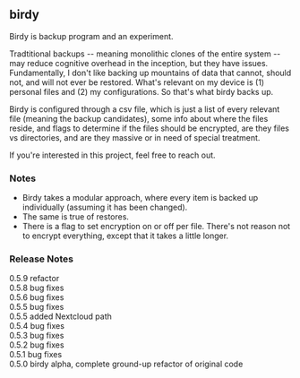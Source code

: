 ## birdy

Birdy is backup program and an experiment.

Tradtitional backups -- meaning monolithic clones of the entire system -- may reduce cognitive overhead in the inception, but they have issues. Fundamentally, I don't like backing up mountains of data that cannot, should not, and will not ever be restored. What's relevant on my device is (1) personal files and (2) my configurations. So that's what birdy backs up.

Birdy is configured through a csv file, which is just a list of every relevant file (meaning the backup candidates), some info about where the files reside, and flags to determine if the files should be encrypted, are they files vs directories, and are they massive or in need of special treatment.

If you're interested in this project, feel free to reach out.

### Notes
- Birdy takes a modular approach, where every item is backed up individually (assuming it has been changed).
- The same is true of restores.
- There is a flag to set encryption on or off per file. There's not reason not to encrypt everything, except that it takes a little longer.

### Release Notes
0.5.9 refactor <br />
0.5.8 bug fixes <br />
0.5.6 bug fixes <br />
0.5.5 bug fixes <br />
0.5.5 added Nextcloud path <br />
0.5.4 bug fixes <br />
0.5.3 bug fixes <br />
0.5.2 bug fixes <br />
0.5.1 bug fixes <br />
0.5.0 birdy alpha, complete ground-up refactor of original code
